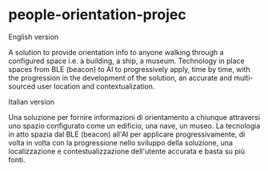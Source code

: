 # people-orientation-projec

English version

A solution to provide orientation info to anyone walking through a configured space i.e. a building, a ship, a museum. Technology in place spaces from BLE (beacon) to AI to progressively apply, time by time, with the progression in the development of the solution, an accurate and multi-sourced user location and contextualization.





Italian version

Una soluzione per fornire informazioni di orientamento a chiunque attraversi uno spazio configurato come un edificio, una nave, un museo. La tecnologia in atto spazia dal BLE (beacon) all'AI per applicare progressivamente, di volta in volta con la progressione nello sviluppo della soluzione, una localizzazione e contestualizzazione dell'utente accurata e basta su più fonti.
